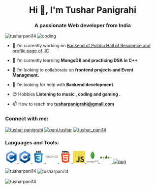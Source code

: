 <h1 align="center">Hi 👋, I'm Tushar Panigrahi</h1>
<h3 align="center">A passionate Web developer from India</h3>
<img align="right" alt="coding" width="400" src="https://camo.githubusercontent.com/cae12fddd9d6982901d82580bdf321d81fb299141098ca1c2d4891870827bf17/68747470733a2f2f6d69726f2e6d656469756d2e636f6d2f6d61782f313336302f302a37513379765349765f7430696f4a2d5a2e676966">

<p align="left"> <img src="https://komarev.com/ghpvc/?username=tusharpani14&label=Profile%20views&color=0e75b6&style=flat" alt="tusharpani14" /> </p>

- 🔭 I’m currently working on [Backend of Pulaha Hall of Residence and profile page of IIC](https://github.com/Prasanna-spd/Pulahawedesign.git)

- 🌱 I’m currently learning **MongoDB and practicing DSA in C++**

- 👯 I’m looking to collaborate on **frontend projects and Event Managment.**

- 🤝 I’m looking for help with **Backend development.**

- 😍 Hobbies **Listening to music , coding and gaming .**

- 📫 How to reach me **tusharpanigrahi@gmail.com**

<h3 align="left">Connect with me:</h3>
<p align="left">
<a href="https://linkedin.com/in/tushar panigrahi" target="blank"><img align="center" src="https://raw.githubusercontent.com/rahuldkjain/github-profile-readme-generator/master/src/images/icons/Social/linked-in-alt.svg" alt="tushar panigrahi" height="30" width="40" /></a>
<a href="https://instagram.com/pani.tushar" target="blank"><img align="center" src="https://raw.githubusercontent.com/rahuldkjain/github-profile-readme-generator/master/src/images/icons/Social/instagram.svg" alt="pani.tushar" height="30" width="40" /></a>
<a href="https://www.codechef.com/users/tushar_pani14" target="blank"><img align="center" src="https://cdn.jsdelivr.net/npm/simple-icons@3.1.0/icons/codechef.svg" alt="tushar_pani14" height="30" width="40" /></a>
</p>

<h3 align="left">Languages and Tools:</h3>
<p align="left"> <a href="https://www.cprogramming.com/" target="_blank" rel="noreferrer"> <img src="https://raw.githubusercontent.com/devicons/devicon/master/icons/c/c-original.svg" alt="c" width="40" height="40"/> </a> <a href="https://www.w3schools.com/cpp/" target="_blank" rel="noreferrer"> <img src="https://raw.githubusercontent.com/devicons/devicon/master/icons/cplusplus/cplusplus-original.svg" alt="cplusplus" width="40" height="40"/> </a> <a href="https://www.w3schools.com/css/" target="_blank" rel="noreferrer"> <img src="https://raw.githubusercontent.com/devicons/devicon/master/icons/css3/css3-original-wordmark.svg" alt="css3" width="40" height="40"/> </a> <a href="https://expressjs.com" target="_blank" rel="noreferrer"> <img src="https://raw.githubusercontent.com/devicons/devicon/master/icons/express/express-original-wordmark.svg" alt="express" width="40" height="40"/> </a> <a href="https://www.w3.org/html/" target="_blank" rel="noreferrer"> <img src="https://raw.githubusercontent.com/devicons/devicon/master/icons/html5/html5-original-wordmark.svg" alt="html5" width="40" height="40"/> </a> <a href="https://developer.mozilla.org/en-US/docs/Web/JavaScript" target="_blank" rel="noreferrer"> <img src="https://raw.githubusercontent.com/devicons/devicon/master/icons/javascript/javascript-original.svg" alt="javascript" width="40" height="40"/> </a> <a href="https://www.mongodb.com/" target="_blank" rel="noreferrer"> <img src="https://raw.githubusercontent.com/devicons/devicon/master/icons/mongodb/mongodb-original-wordmark.svg" alt="mongodb" width="40" height="40"/> </a> <a href="https://nodejs.org" target="_blank" rel="noreferrer"> <img src="https://raw.githubusercontent.com/devicons/devicon/master/icons/nodejs/nodejs-original-wordmark.svg" alt="nodejs" width="40" height="40"/> </a> <a href="https://pugjs.org" target="_blank" rel="noreferrer"> <img src="https://cdn.worldvectorlogo.com/logos/pug.svg" alt="pug" width="40" height="40"/> </a> </p>

<p><img align="left" src="https://github-readme-stats.vercel.app/api/top-langs?username=tusharpani14&show_icons=true&locale=en&layout=compact" alt="tusharpani14" /></p>

<p>&nbsp;<img align="center" src="https://github-readme-stats.vercel.app/api?username=tusharpani14&show_icons=true&locale=en" alt="tusharpani14" /></p>

<p><img align="center" src="https://github-readme-streak-stats.herokuapp.com/?user=tusharpani14&" alt="tusharpani14" /></p>
